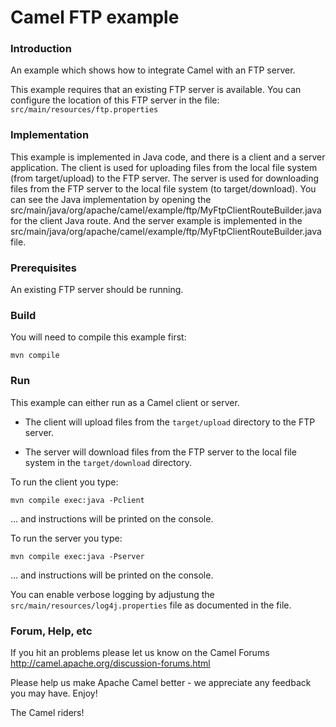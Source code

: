 # Camel FTP example

### Introduction

An example which shows how to integrate Camel with an FTP server.

This example requires that an existing FTP server is available.
You can configure the location of this FTP server in the file:
  `src/main/resources/ftp.properties`

### Implementation

This example is implemented in Java code, and there is a client and a server application.
The client is used for uploading files from the local file system (from target/upload) to the FTP server.
The server is used for downloading files from the FTP server to the local file system (to target/download).
You can see the Java implementation by opening the src/main/java/org/apache/camel/example/ftp/MyFtpClientRouteBuilder.java for the client Java route.
And the server example is implemented in the src/main/java/org/apache/camel/example/ftp/MyFtpClientRouteBuilder.java file.

### Prerequisites

An existing FTP server should be running.

### Build

You will need to compile this example first:

	mvn compile

### Run

This example can either run as a Camel client or server.

* The client will upload files from the `target/upload` directory
  to the FTP server.

* The server will download files from the FTP server to the local
  file system in the `target/download` directory.

To run the client you type:

	mvn compile exec:java -Pclient

... and instructions will be printed on the console.

To run the server you type:

	mvn compile exec:java -Pserver

... and instructions will be printed on the console.

You can enable verbose logging by adjustung the `src/main/resources/log4j.properties` file as documented in the file.

### Forum, Help, etc

If you hit an problems please let us know on the Camel Forums
	<http://camel.apache.org/discussion-forums.html>

Please help us make Apache Camel better - we appreciate any feedback you may
have.  Enjoy!


The Camel riders!
